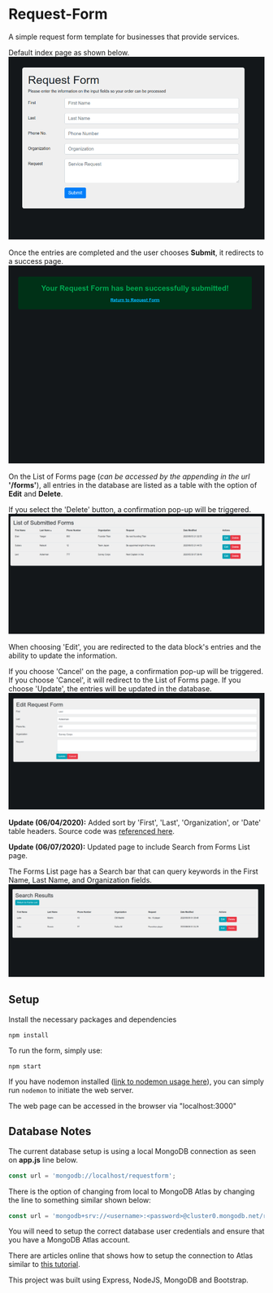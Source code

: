 # Request-Form
A simple request form template for businesses that provide services.

Default index page as shown below.
![](https://github.com/bcrisologo/request-form/blob/master/public/images/default-index-page.png)


Once the entries are completed and the user chooses **Submit**, it redirects to a success page.
![](https://github.com/bcrisologo/request-form/blob/master/public/images/successful-submission.png)


On the List of Forms page (*can be accessed by the appending in the url* **'/forms'**), all entries in the database are listed as a table with the option of **Edit** and **Delete**.  

If you select the 'Delete' button, a confirmation pop-up will be triggered.
![](https://github.com/bcrisologo/request-form/blob/master/public/images/forms-list-page.png)

When choosing 'Edit', you are redirected to the data block's entries and the ability to update the information.

If you choose 'Cancel' on the page, a confirmation pop-up will be triggered.  If you choose 'Cancel', it will redirect to the List of Forms page.  If you choose 'Update', the entries will be updated in the database.
![](https://github.com/bcrisologo/request-form/blob/master/public/images/edit-form-page.png)

**Update (06/04/2020):** Added sort by 'First', 'Last', 'Organization', or 'Date' table headers.  Source code was [referenced here](https://www.kryogenix.org/code/browser/sorttable/).

**Update (06/07/2020):** Updated page to include Search from Forms List page.

The Forms List page has a Search bar that can query keywords in the First Name, Last Name, and Organization fields.
![](https://github.com/bcrisologo/request-form/blob/master/public/images/search-results-page.png)



## Setup
Install the necessary packages and dependencies
```
npm install
```
To run the form, simply use:
```
npm start
```
If you have nodemon installed ([link to nodemon usage here](https://www.npmjs.com/package/nodemon)), you can simply run ```nodemon``` to initiate the web server.

The web page can be accessed in the browser via "localhost:3000"

## Database Notes
The current database setup is using a local MongoDB connection as seen on **app.js** line below.
```javascript
const url = 'mongodb://localhost/requestform';
```
There is the option of changing from local to MongoDB Atlas by changing the line to something similar shown below:
```javascript
const url = 'mongodb+srv://<username>:<password>@cluster0.mongodb.net/request-form?retryWrites=true&w=majority';
```
You will need to setup the correct database user credentials and ensure that you have a MongoDB Atlas account.

There are articles online that shows how to setup the connection to Atlas similar to [this tutorial](https://studio3t.com/knowledge-base/articles/connect-to-mongodb-atlas/).


This project was built using Express, NodeJS, MongoDB and Bootstrap.
